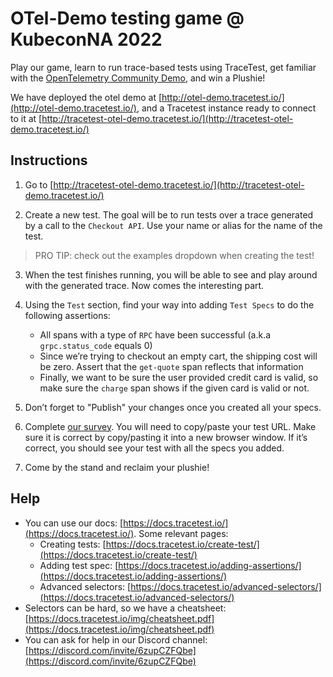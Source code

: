 # OTel-Demo testing game @ KubeconNA 2022


Play our game, learn to run trace-based tests using TraceTest, get familiar with the [OpenTelemetry Community Demo](https://github.com/open-telemetry/opentelemetry-demo), and win a Plushie!

We have deployed the otel demo at [http://otel-demo.tracetest.io/](http://otel-demo.tracetest.io/), and a Tracetest instance ready to connect to it at [http://tracetest-otel-demo.tracetest.io/](http://tracetest-otel-demo.tracetest.io/)


## Instructions

1. Go to [http://tracetest-otel-demo.tracetest.io/](http://tracetest-otel-demo.tracetest.io/)

2. Create a new test. The goal will be to run tests over a trace generated by a call to the `Checkout API`. Use your name or alias for the name of the test.

> PRO TIP: check out the examples dropdown when creating the test!

3. When the test finishes running, you will be able to see and play around with the generated trace. Now comes the interesting part.

4. Using the `Test` section, find your way into adding `Test Specs` to do the following assertions:

    - All spans with a type of `RPC` have been successful (a.k.a `grpc.status_code` equals 0)
    - Since we’re trying to checkout an empty cart, the shipping cost will be zero. Assert that the `get-quote` span reflects that information
    - Finally, we want to be sure the user provided credit card is valid, so make sure the `charge` span shows if the given card is valid or not.


5. Don’t forget to "Publish" your changes once you created all your specs.

6. Complete [our survey](https://forms.gle/pAyCFjKUeBAKhTFP7). You will need to copy/paste your test URL. Make sure it is correct by copy/pasting it into a new browser window. If it’s correct, you should see your test with all the specs you added.

7. Come by the stand and reclaim your plushie!

## Help

- You can use our docs: [https://docs.tracetest.io/](https://docs.tracetest.io/). Some relevant pages:
  - Creating tests: [https://docs.tracetest.io/create-test/](https://docs.tracetest.io/create-test/)
  - Adding test spec: [https://docs.tracetest.io/adding-assertions/](https://docs.tracetest.io/adding-assertions/)
  - Advanced selectors: [https://docs.tracetest.io/advanced-selectors/](https://docs.tracetest.io/advanced-selectors/)
- Selectors can be hard, so we have a cheatsheet: [https://docs.tracetest.io/img/cheatsheet.pdf](https://docs.tracetest.io/img/cheatsheet.pdf)
- You can ask for help in our Discord channel: [https://discord.com/invite/6zupCZFQbe](https://discord.com/invite/6zupCZFQbe)
